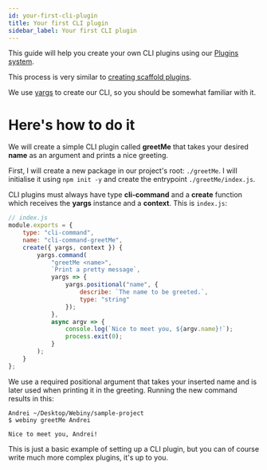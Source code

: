 ```yaml
---
id: your-first-cli-plugin
title: Your first CLI plugin
sidebar_label: Your first CLI plugin
---
```


This guide will help you create your own CLI plugins using our [Plugins system](/docs/deep-dive/plugins-crash-course).

This process is very similar to [creating scaffold plugins](/docs/deep-dive/scaffolding/your-first-scaffold-plugin).

We use [yargs](https://www.npmjs.com/package/yargs) to create our CLI, so you should be somewhat familiar with it.

# Here's how to do it

We will create a simple CLI plugin called **greetMe** that takes your desired **name** as an argument and prints a nice greeting.

First, I will create a new package in our project's root: `./greetMe`. I will initialise it using `npm init -y` and create the entrypoint `./greetMe/index.js`.

CLI plugins must always have type **cli-command** and a **create** function which receives the **yargs** instance and a **context**. This is `index.js`:
 
```js
// index.js
module.exports = {
    type: "cli-command",
    name: "cli-command-greetMe",
    create({ yargs, context }) {
        yargs.command(
            "greetMe <name>",
            `Print a pretty message`,
            yargs => {
                yargs.positional("name", {
                    describe: `The name to be greeted.`,
                    type: "string"
                });
            },
            async argv => {
                console.log(`Nice to meet you, ${argv.name}!`);
                process.exit(0);
            }
        );
    }
};
```

We use a required positional argument that takes your inserted name and is later used when printing it in the greeting. Running the new command results in this:

```console
Andrei ~/Desktop/Webiny/sample-project
$ webiny greetMe Andrei

Nice to meet you, Andrei!
```

This is just a basic example of setting up a CLI plugin, but you can of course write much more complex plugins, it's up to you.